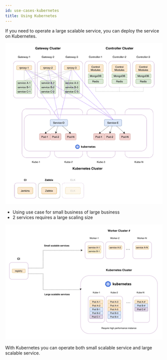 ```yaml
---
id: use-cases-kubernetes
title: Using Kubernetes
---
```


If you need to operate a large scalable service, you can deploy the service on Kubernetes.

<img src="/guide/img/turple22.png" alt="" width="640"/>

- Using use case for small business of large business
- 2 services requires a large scaling size



<img src="/guide/img/turple23.png" alt="" width="640"/>

With Kubernetes you can operate both small scalable service and large scalable service.
